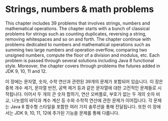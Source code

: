 # Strings, numbers & math problems

This chapter includes 39 problems that involves strings, numbers and mathematical operations. The chapter starts with a bunch of classical problems for strings such as counting duplicates, reversing a string, removing whitespaces and so on and forth. The chapter continue with problems dedicated to numbers and mathematical operations such as summing two large numbers and operation overflow, comparing two unsigned numbers, compute the floor of a division and modulus, etc. Each problem is passed through several solutions including Java 8 functional style. Moreover, the chapter covers through problems the futures added in JDK 9, 10, 11 and 12.

이 장에는 문자열, 숫자, 수학 연산과 관련된 39개의 문제가 포함되어 있습니다. 이 장은 중복 개수 세기, 문자열 반전, 공백 제거 등과 같은 문자열에 대한 고전적인 문제들로 시작됩니다. 이어서 두 개의 큰 숫자 합하기, 연산 오버플로, 부호가 없는 두 개의 숫자 비교, 나눗셈의 바닥과 계수 계산 등 수와 수학적 연산에 관한 문제가 이어집니다. 각 문제는 Java 8 함수형 스타일을 포함한 여러 가지 솔루션을 통해 전달됩니다. 또한 이 장에서는 JDK 9, 10, 11, 12에 추가된 기능을 문제를 통해 다룹니다.
